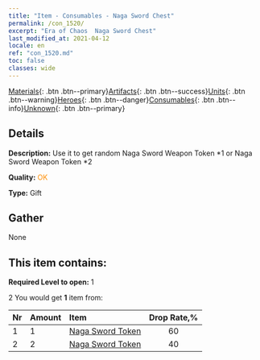 ```yaml
---
title: "Item - Consumables - Naga Sword Chest"
permalink: /con_1520/
excerpt: "Era of Chaos  Naga Sword Chest"
last_modified_at: 2021-04-12
locale: en
ref: "con_1520.md"
toc: false
classes: wide
---
```

 [Materials](/){: .btn .btn--primary}[Artifacts](/Artifacts/){: .btn .btn--success}[Units](/Units/){: .btn .btn--warning}[Heroes](/Heroes/){: .btn .btn--danger}[Consumables](/Consumables/){: .btn .btn--info}[Unknown](/Unknown/){: .btn .btn--primary}

## Details
 **Description:** Use it to get random Naga Sword Weapon Token *1 or Naga Sword Weapon Token *2

 **Quality:** <span style="color: #FF8C00">OK</span>

 **Type:** Gift

## Gather

  None

## This item contains:

 **Required Level to open:** 1

 2 You would get **1** item  from:

  | Nr | Amount |     Item    | Drop Rate,% |
  |:---|:-------|:------------|:---------:|
  | 1 | 1 | [Naga Sword Token](/Items/con_987/) | 60 | 
  | 2 | 2 | [Naga Sword Token](/Items/con_987/) | 40 | 
